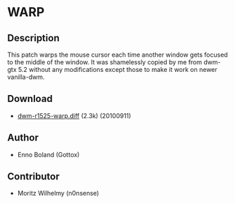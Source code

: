 WARP
====

Description
-----------

This patch warps the mouse cursor each time another window gets focused to the
middle of the window. It was shamelessly copied by me from dwm-gtx 5.2 without
any modifications except those to make it work on newer vanilla-dwm.

Download
--------

* [dwm-r1525-warp.diff](dwm-r1525-warp.diff) (2.3k) (20100911)

Author
------

* Enno Boland (Gottox)

Contributor
-----------

* Moritz Wilhelmy (n0nsense) <moritz plus dwm at wzff dot de>
